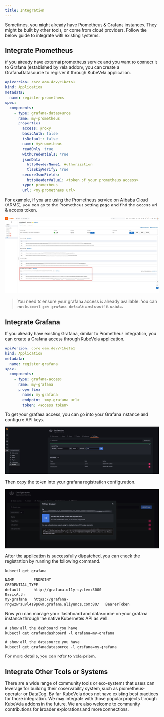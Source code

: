 ```yaml
---
title: Integration
---
```


Sometimes, you might already have Prometheus & Grafana instances. They might be built by other tools, or come from cloud providers. Follow the below guide to integrate with existing systems.

## Integrate Prometheus

If you already have external prometheus service and you want to connect it to Grafana (established by vela addon), you can create a GrafanaDatasource to register it through KubeVela application.

```yaml
apiVersion: core.oam.dev/v1beta1
kind: Application
metadata:
  name: register-prometheus
spec:
  components:
    - type: grafana-datasource
      name: my-prometheus
      properties:
        access: proxy
        basicAuth: false
        isDefault: false
        name: MyPrometheus
        readOnly: true
        withCredentials: true
        jsonData:
          httpHeaderName1: Authorization
          tlsSkipVerify: true
        secureJsonFields:
          httpHeaderValue1: <token of your prometheus access>
        type: prometheus
        url: <my-prometheus url>
```

For example, if you are using the Prometheus service on Alibaba Cloud (ARMS), you can go to the Prometheus setting page and find the access url & access token.

![arms-prometheus](../../../resources/arms-prometheus.jpg)

> You need to ensure your grafana access is already available. You can run `kubectl get grafana default` and see if it exists.

## Integrate Grafana

If you already have existing Grafana, similar to Prometheus integration, you can create a Grafana access through KubeVela application.

```yaml
apiVersion: core.oam.dev/v1beta1
kind: Application
metadata:
  name: register-grafana
spec:
  components:
    - type: grafana-access
      name: my-grafana
      properties:
        name: my-grafana
        endpoint: <my-grafana url>
        token: <access token>
```

To get your grafana access, you can go into your Grafana instance and configure API keys.

![grafana-apikeys](../../../resources/grafana-apikeys.jpg)

Then copy the token into your grafana registration configuration.

![grafana-added-apikeys](../../../resources/grafana-added-apikeys.jpg)

After the application is successfully dispatched, you can check the registration by running the following command.

```shell
kubectl get grafana
```
```shell
NAME         ENDPOINT                                                      CREDENTIAL_TYPE
default      http://grafana.o11y-system:3000                               BasicAuth
my-grafana   https://grafana-rngwzwnsuvl4s9p66m.grafana.aliyuncs.com:80/   BearerToken
```

Now you can manage your dashboard and datasource on your grafana instance through the native Kubernetes API as well.

```shell
# show all the dashboard you have
kubectl get grafanadashboard -l grafana=my-grafana
```
```shell
# show all the datasource you have
kubectl get grafanadatasource -l grafana=my-grafana
```

For more details, you can refer to [vela-prism](https://github.com/kubevela/prism#grafana-related-apis).

## Integrate Other Tools or Systems

There are a wide range of community tools or eco-systems that users can leverage for building their observability system, such as prometheus-operator or DataDog. By far, KubeVela does not have existing best practices for those integration. We may integrate with those popular projects through KubeVela addons in the future. We are also welcome to community contributions for broader explorations and more connections.